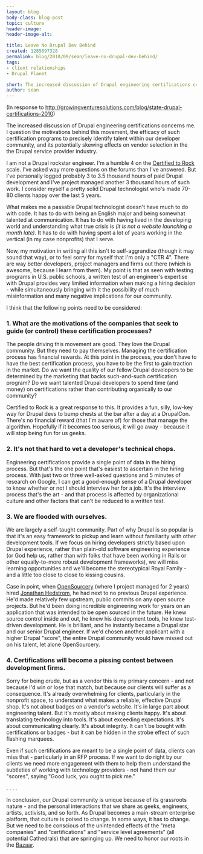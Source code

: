 ```yaml
---
layout: blog
body-class: blog-post
topic: culture
header-image:
header-image-alt:

title: Leave No Drupal Dev Behind
created: 1285697328
permalink: blog/2010/09/sean/leave-no-drupal-dev-behind/
tags:
- client relationships
- Drupal Planet

short: The increased discussion of Drupal engineering certifications concerns me. 
author: sean
---
```

(In response to http://growingventuresolutions.com/blog/state-drupal-certifications-2010)

The increased discussion of Drupal engineering certifications concerns me. I question the motivations behind this movement, the efficacy of such certification programs to precisely identify talent within our developer community, and its potentially skewing effects on vendor selection in the the Drupal service provider industry.

I am not a Drupal rockstar engineer. I'm a humble 4 on the <a href="http://certifiedtorock.com/" target="_blank">Certified to Rock</a> scale. I've asked way more questions on the forums than I've answered. But I've personally logged probably 3 to 3.5 thousand hours of paid Drupal development and I've project managed another 3 thousand hours of such work. I consider myself a pretty solid Drupal technologist who's made 70-80 clients happy over the last 5 years.

What makes me a passable Drupal technologist doesn't have much to do with code. It has to do with being an English major and being somewhat talented at communication. It has to do with having lived in the developing world and understanding what true crisis is <i>(it is not a website launching a month late)</i>. It has to do with having spent a lot of years working in the vertical (in my case nonprofits) that I serve.

Now, my motivation in writing all this isn't to self-aggrandize (though it may sound that way), or to feel sorry for myself that I'm only a "CTR 4". There are way better developers, project managers and firms out there (which is awesome, because I learn from them). My point is that as seen with testing programs in U.S. public schools, a written test of an engineer's expertise with Drupal provides very limited information when making a hiring decision - while simultaneously bringing with it the possibility of much misinformation and many negative implications for our community.

I think that the following points need to be considered:

<h3>1. What are the motivations of the companies that seek to guide (or control) these certification processes?</h3>

The people driving this movement are good. They love the Drupal community. But they need to pay themselves. Managing the certification process has financial rewards. At this point in the process, you don't have to have the best certification process, you have to be the first to gain traction in the market. Do we want the quality of our fellow Drupal developers to be determined by the marketing that backs such-and-such certification program? Do we want talented Drupal developers to spend time (and money) on certifications rather than contributing organically to our community?

Certified to Rock is a great response to this. It provides a fun, silly, low-key way for Drupal devs to bump chests at the bar after a day at a DrupalCon. There's no financial reward (that I'm aware of) for those that manage the algorithm. Hopefully if it becomes too serious, it will go away - because it will stop being fun for us geeks.

<h3>2. It's not that hard to vet a developer's technical chops.</h3>

Engineering certifications provide a single point of data in the hiring process. But that's the one point that's easiest to ascertain in the hiring process. With just two or three well-asked questions and 5 minutes of research on Google, I can get a good-enough sense of a Drupal developer to know whether or not I should interview her for a job. It's the interview process that's the art - and that process is affected by organizational culture and other factors that can't be reduced to a written test.

<h3>3. We are flooded with ourselves.</h3>

We are largely a self-taught community. Part of why Drupal is so popular is that it's an easy framework to pickup and learn without familiarity with other development tools. If we focus on hiring developers strictly based upon Drupal experience, rather than plain-old software engineering experience (or God help us, rather than with folks that have been working in Rails or other equally-to-more robust development frameworks), we will miss learning opportunities and we'll become the stereotypical Royal Family - and a little too close to close to kissing cousins.

Case in point, when <a href="http://opensourcery.com" target="_blank">OpenSourcery</a> (where I project managed for 2 years) hired <a href="http://drupal.org/users/jhedstrom" target="_blank">Jonathan Hedstrom</a>, he had next to no previous Drupal experience. He'd made relatively few upstream, public commits on any open source projects. But he'd been doing incredible engineering work for years on an application that was intended to be open sourced in the future. He knew source control inside and out, he knew his development tools, he knew test-driven development. He is brilliant, and he instantly became a Drupal star and our senior Drupal engineer. If we'd chosen another applicant with a higher Drupal "score", the entire Drupal community would have missed out on his talent, let alone OpenSourcery.

<h3>4. Certifications will become a pissing contest between development firms.</h3>

Sorry for being crude, but as a vendor this is my primary concern - and not because I'd win or lose that match, but because our clients will suffer as a consequence. It's already overwhelming for clients, particularly in the nonprofit space, to understand what makes a reliable, effective Drupal shop. It's not about badges on a vendor's website. It's in large part about engineering talent. But it's mostly about making clients happy. It's about translating technology into tools. It's about exceeding expectations. It's about communicating clearly. It's about integrity. It can't be bought with certifications or badges - but it can be hidden in the strobe effect of such flashing marquees.

Even if such certifications are meant to be a single point of data, clients can miss that - particularly in an RFP process. If we want to do right by our clients we need more engagement with them to help them understand the subtleties of working with technology providers - not hand them our "scores", saying "Good luck, you ought to pick me."

. . . .

In conclusion, our Drupal community is unique because of its grassroots nature - and the personal interactions that we share as geeks, engineers, artists, activists, and so forth. As Drupal becomes a main-stream enterprise platform, that culture is poised to change. In some ways, it has to change. But we need to be conscious of the unintended effects of the "meta companies" and "certifications" and "service level agreements" (all potential Cathedrals) that are springing up. We need to honor our roots in the <a href="http://en.wikipedia.org/wiki/The_Cathedral_and_the_Bazaar" target="_blank">Bazaar</a>.
